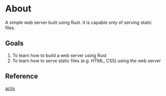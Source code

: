 # About
A simple web server built using Rust. It is capable only of serving static files.

## Goals
1. To learn how to build a web server using Rust
2. To learn how to serve static files (e.g. HTML, CSS) using the web server

## Reference
[actix](https://github.com/actix/examples/tree/master/static_index)
